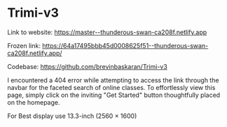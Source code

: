# Trimi-v3


Link to website: https://master--thunderous-swan-ca208f.netlify.app 


Frozen link: https://64a17495bbb45d0008625f51--thunderous-swan-ca208f.netlify.app/ 


Codebase: https://github.com/brevinbaskaran/Trimi-v3 


I encountered a 404 error while attempting to access the link through the navbar for the faceted search of online classes. To effortlessly view this page, simply click on the inviting "Get Started" button thoughtfully placed on the homepage.

For Best display use 13.3-inch (2560 × 1600) 
